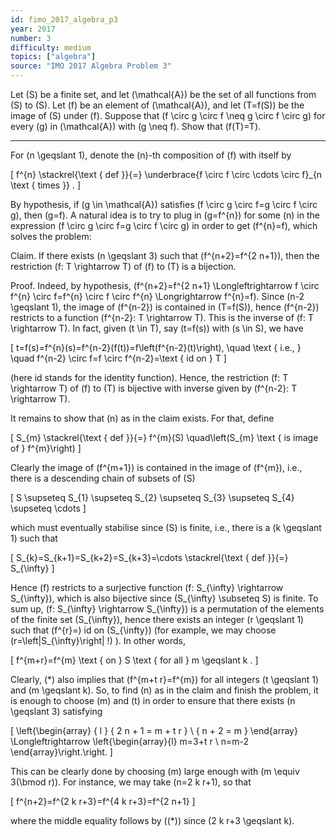 ```yaml
---
id: fimo_2017_algebra_p3
year: 2017
number: 3
difficulty: medium
topics: ["algebra"]
source: "IMO 2017 Algebra Problem 3"
---
```


Let \(S\) be a finite set, and let \(\mathcal{A}\) be the set of all functions from \(S\) to \(S\). Let \(f\) be an element of \(\mathcal{A}\), and let \(T=f(S)\) be the image of \(S\) under \(f\). Suppose that \(f \circ g \circ f \neq g \circ f \circ g\) for every \(g\) in \(\mathcal{A}\) with \(g \neq f\). Show that \(f(T)=T\).

---
For \(n \geqslant 1\), denote the \(n\)-th composition of \(f\) with itself by

\[
f^{n} \stackrel{\text { def }}{=} \underbrace{f \circ f \circ \cdots \circ f}_{n \text { times }} .
\]

By hypothesis, if \(g \in \mathcal{A}\) satisfies \(f \circ g \circ f=g \circ f \circ g\), then \(g=f\). A natural idea is to try to plug in \(g=f^{n}\) for some \(n\) in the expression \(f \circ g \circ f=g \circ f \circ g\) in order to get \(f^{n}=f\), which solves the problem:

Claim. If there exists \(n \geqslant 3\) such that \(f^{n+2}=f^{2 n+1}\), then the restriction \(f: T \rightarrow T\) of \(f\) to \(T\) is a bijection.

Proof. Indeed, by hypothesis, \(f^{n+2}=f^{2 n+1} \Longleftrightarrow f \circ f^{n} \circ f=f^{n} \circ f \circ f^{n} \Longrightarrow f^{n}=f\). Since \(n-2 \geqslant 1\), the image of \(f^{n-2}\) is contained in \(T=f(S)\), hence \(f^{n-2}\) restricts to a function \(f^{n-2}: T \rightarrow T\). This is the inverse of \(f: T \rightarrow T\). In fact, given \(t \in T\), say \(t=f(s)\) with \(s \in S\), we have

\[
t=f(s)=f^{n}(s)=f^{n-2}(f(t))=f\left(f^{n-2}(t)\right), \quad \text { i.e., } \quad f^{n-2} \circ f=f \circ f^{n-2}=\text { id on } T
\]

(here id stands for the identity function). Hence, the restriction \(f: T \rightarrow T\) of \(f\) to \(T\) is bijective with inverse given by \(f^{n-2}: T \rightarrow T\).

It remains to show that \(n\) as in the claim exists. For that, define

\[
S_{m} \stackrel{\text { def }}{=} f^{m}(S) \quad\left(S_{m} \text { is image of } f^{m}\right)
\]

Clearly the image of \(f^{m+1}\) is contained in the image of \(f^{m}\), i.e., there is a descending chain of subsets of \(S\)

\[
S \supseteq S_{1} \supseteq S_{2} \supseteq S_{3} \supseteq S_{4} \supseteq \cdots
\]

which must eventually stabilise since \(S\) is finite, i.e., there is a \(k \geqslant 1\) such that

\[
S_{k}=S_{k+1}=S_{k+2}=S_{k+3}=\cdots \stackrel{\text { def }}{=} S_{\infty}
\]

Hence \(f\) restricts to a surjective function \(f: S_{\infty} \rightarrow S_{\infty}\), which is also bijective since \(S_{\infty} \subseteq S\) is finite. To sum up, \(f: S_{\infty} \rightarrow S_{\infty}\) is a permutation of the elements of the finite set \(S_{\infty}\), hence there exists an integer \(r \geqslant 1\) such that \(f^{r}=\) id on \(S_{\infty}\) (for example, we may choose \(r=\left|S_{\infty}\right| !\) ). In other words,

\[
f^{m+r}=f^{m} \text { on } S \text { for all } m \geqslant k .
\]

Clearly, (*) also implies that \(f^{m+t r}=f^{m}\) for all integers \(t \geqslant 1\) and \(m \geqslant k\). So, to find \(n\) as in the claim and finish the problem, it is enough to choose \(m\) and \(t\) in order to ensure that there exists \(n \geqslant 3\) satisfying

\[
\left\{\begin{array} { l } 
{ 2 n + 1 = m + t r } \\
{ n + 2 = m }
\end{array} \Longleftrightarrow \left\{\begin{array}{l}
m=3+t r \\
n=m-2
\end{array}\right.\right.
\]

This can be clearly done by choosing \(m\) large enough with \(m \equiv 3(\bmod r)\). For instance, we may take \(n=2 k r+1\), so that

\[
f^{n+2}=f^{2 k r+3}=f^{4 k r+3}=f^{2 n+1}
\]

where the middle equality follows by \((*)\) since \(2 k r+3 \geqslant k\).
